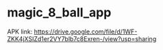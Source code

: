 # magic_8_ball_app

APK link: https://drive.google.com/file/d/1WF-ZKK4jXSIZd1er2VY7blb7c8Exren-/view?usp=sharing

